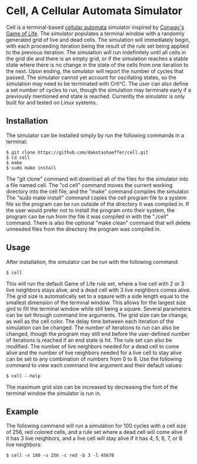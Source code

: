# Cell, A Cellular Automata Simulator

Cell is a terminal-based [cellular automata](https://en.wikipedia.org/wiki/Cellular_automaton) simulator inspired by [Conway's Game of Life](https://en.wikipedia.org/wiki/Conway%27s_Game_of_Life). The simulator populates a terminal window with a randomly generated grid of live and dead cells. The simulation will immediately begin, with each proceeding iteration being the result of the rule set being applied to the previous iteration. The simulation will run indefinitely until all cells in the grid die and there is an empty grid, or if the simulation reaches a stable state where there is no change in the state of the cells from one iteration to the next. Upon ending, the simulator will report the number of cycles that passed. The simulator cannot yet account for oscillating states, so the simulation may need to be terminated with Crtl^C. The user can also define a set number of cycles to run, though the simulation may terminate early if a previously mentioned end state is reached.
Currently the simulator is only built for and tested on Linux systems.

## Installation

The simulator can be installed simply by run the following commands in a terminal:
```
$ git clone https://github.com/dakotashaeffer/cell.git
$ cd cell
$ make
$ sudo make install
```
The "git clone" command will download all of the files for the simulator into a file named cell. The "cd cell" command moves the current working directory into the cell file, and the "make" command compiles the simulator. The "sudo make install" command copies the cell program file to a system file so the program can be run outside of the directory it was compiled in. If the user would prefer not to install the program onto their system, the program can be run from the file it was compiled in with the "./cell" command. There is also the optional "make clean" command that will delete unneeded files from the directory the program was compiled in.

## Usage

After installation, the simulator can be run with the following command:
```
$ cell
```
This will run the default Game of Life rule set, where a live cell with 2 or 3 live neighbors stays alive, and a dead cell with 3 live neighbors comes alive. The grid size is automatically set to a sqaure with a side length equal to the smallest dimension of the terminal window. This allows for the largest size gird to fill the terminal window while still being a square. Several parameters can be set through command line arguments. The grid size can be change, as well as the cell color. The delay time between each iteration of the simulation can be changed. The number of iterations to run can also be changed, though the program may still end before the user-defined number of iterations is reached if an end state is hit. The rule set can also be modified. The number of live neighbors needed for a dead cell to come alive and the number of live neighbors needed for a live cell to stay alive can be set to any combination of numbers from 0 to 8. Use the following command to view each command line argument and their default values:
```
$ cell --help
```
The maximum grid size can be increased by decreasing the font of the terminal window the simulator is run in. 

## Example

The following command will run a simulation for 100 cycles with a cell size of 256, red colored cells, and a rule set where a dead cell will come alive if it has 3 live neighbors, and a live cell will stay alive if it has 4, 5, 6, 7, or 8 live neighbors:
```
$ cell -n 100 -s 256 -c red -b 3 -l 45678
```
